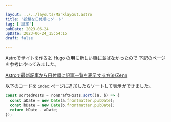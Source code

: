 ```yaml
---

layout: ../../layouts/Marklayout.astro
title: '投稿を日付順にソート'
tag: ['設定']
pubDate: 2023-06-24
upDate: 2023-06-24_15:54:15
draft: false

---
```



Astroでサイトを作ると Hugo の用に新しい順に並ばなかったので
下記のページを参考にやってみました。

[Astroで最新記事から日付順に記事一覧を表示する方法/Zenn](https://zenn.dev/miz_dev/articles/astro-sorted-posts)

以下のコードを ```index``` ページに追加したらソートして表示ができました。

```javascript
const sortedPosts = nonDraftPosts.sort((a, b) => {
  const aDate = new Date(a.frontmatter.pubDate);
  const bDate = new Date(b.frontmatter.pubDate);
  return bDate - aDate;
});
```
